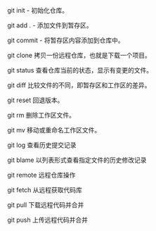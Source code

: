 git init - 初始化仓库。

git add . - 添加文件到暂存区。

git commit - 将暂存区内容添加到仓库中。

git clone	拷贝一份远程仓库，也就是下载一个项目。

git status	查看仓库当前的状态，显示有变更的文件。

git diff	比较文件的不同，即暂存区和工作区的差异。

git reset	回退版本。

git rm	删除工作区文件。

git mv	移动或重命名工作区文件。

git log	查看历史提交记录

git blame <file>	以列表形式查看指定文件的历史修改记录

git remote	远程仓库操作

git fetch	从远程获取代码库

git pull	下载远程代码并合并

git push	上传远程代码并合并